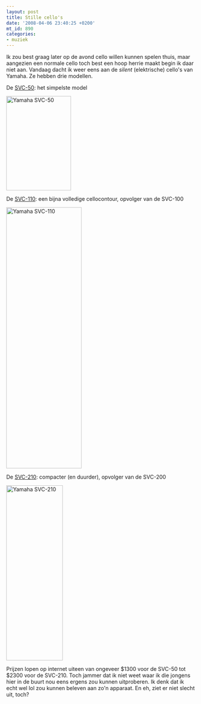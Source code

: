 ```yaml
---
layout: post
title: Stille cello's
date: '2008-04-06 23:40:25 +0200'
mt_id: 890
categories:
- muziek
---
```

Ik zou best graag later op de avond cello willen kunnen spelen thuis, maar aangezien een normale cello toch best een hoop herrie maakt begin ik daar niet aan. Vandaag dacht ik weer eens aan de <em>silent</em> (elektrische) cello's van Yamaha. Ze hebben drie modellen.

De <a href="http://www.yamaha-europe.com/yamaha_europe/netherlands/10_musical_instruments/20_orchestra/40_silent_strings/10_silent_strings/20_silent_electric_cellos/SVC_50/index.html">SVC-50</a>: het simpelste model

<a href="http://www.yamaha-europe.com/yamaha_europe/netherlands/10_musical_instruments/20_orchestra/40_silent_strings/10_silent_strings/20_silent_electric_cellos/SVC_50/index.html"><img alt="Yamaha SVC-50" src="{{ site.url }}/images/SVC50.jpg" width="172" height="251" /></a>

De <a href="http://www.yamaha-europe.com/yamaha_europe/netherlands/10_musical_instruments/20_orchestra/40_silent_strings/10_silent_strings/20_silent_electric_cellos/SVC110/index.html">SVC-110</a>: een bijna volledige cellocontour, opvolger van de SVC-100

<a href="http://www.yamaha-europe.com/yamaha_europe/netherlands/10_musical_instruments/20_orchestra/40_silent_strings/10_silent_strings/20_silent_electric_cellos/SVC110/index.html"><img alt="Yamaha SVC-110" src="{{ site.url }}/images/SVC110.jpg" width="200" height="695" /></a>

De <a href="http://www.yamaha-europe.com/yamaha_europe/netherlands/10_musical_instruments/20_orchestra/40_silent_strings/10_silent_strings/20_silent_electric_cellos/SVC_210/index.html">SVC-210</a>: compacter (en duurder), opvolger van de SVC-200

<a href="http://www.yamaha-europe.com/yamaha_europe/netherlands/10_musical_instruments/20_orchestra/40_silent_strings/10_silent_strings/20_silent_electric_cellos/SVC_210/index.html"><img alt="Yamaha SVC-210" src="{{ site.url }}/images/SVC210.jpg" width="150" height="466" /></a>

Prijzen lopen op internet uiteen van ongeveer $1300 voor de SVC-50 tot $2300 voor de SVC-210. Toch jammer dat ik niet weet waar ik die jongens hier in de buurt nou eens ergens zou kunnen uitproberen. Ik denk dat ik echt wel lol zou kunnen beleven aan zo'n apparaat. En eh, ziet er niet slecht uit, toch?
